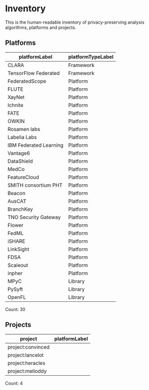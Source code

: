# Inventory

This is the human-readable inventory of privacy-preserving analysis algorithms, platforms and projects.

## Platforms

| platformLabel          | platformTypeLabel   |
|------------------------|---------------------|
| CLARA                  | Framework           |
| TensorFlow Federated   | Framework           |
| FederatedScope         | Platform            |
| FLUTE                  | Platform            |
| XayNet                 | Platform            |
| Ichnite                | Platform            |
| FATE                   | Platform            |
| OWKIN                  | Platform            |
| Rosamen labs           | Platform            |
| Labelia Labs           | Platform            |
| IBM Federated Learning | Platform            |
| Vantage6               | Platform            |
| DataShield             | Platform            |
| MedCo                  | Platform            |
| FeatureCloud           | Platform            |
| SMITH consortium PHT   | Platform            |
| Beacon                 | Platform            |
| AusCAT                 | Platform            |
| BranchKey              | Platform            |
| TNO Security Gateway   | Platform            |
| Flower                 | Platform            |
| FedML                  | Platform            |
| iSHARE                 | Platform            |
| LinkSight              | Platform            |
| FDSA                   | Platform            |
| Scaleout               | Platform            |
| inpher                 | Platform            |
| MPyC                   | Library             |
| PySyft                 | Library             |
| OpenFL                 | Library             |

Count: 30

## Projects

| project           | platformLabel   |
|-------------------|-----------------|
| project:convinced |                 |
| project:lancelot  |                 |
| project:heracles  |                 |
| project:melloddy  |                 |

Count: 4
